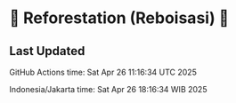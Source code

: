 
# 🌳 Reforestation (Reboisasi) 🌲

## Last Updated

GitHub Actions time: Sat Apr 26 11:16:34 UTC 2025

Indonesia/Jakarta time: Sat Apr 26 18:16:34 WIB 2025
